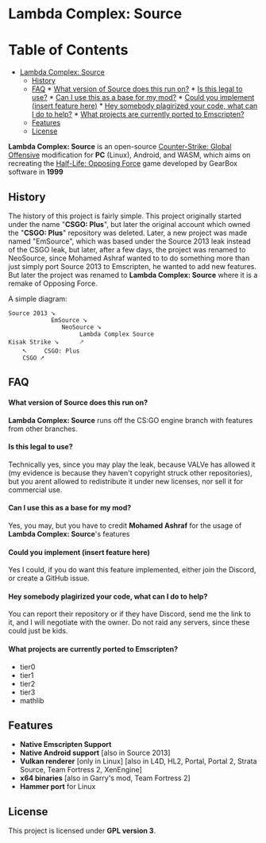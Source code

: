 # Lambda Complex: Source

Table of Contents
=================

* [Lambda Complex: Source](#lambda-complex-source)
   * [History](#history)
   * [FAQ](#faq)
         * [What version of Source does this run on?](#what-version-of-source-does-this-run-on)
         * [Is this legal to use?](#is-this-legal-to-use)
         * [Can I use this as a base for my mod?](#can-i-use-this-as-a-base-for-my-mod)
         * [Could you implement (insert feature here)](#could-you-implement-insert-feature-here)
         * [Hey somebody plagirized your code, what can I do to help?](#hey-somebody-plagirized-your-code-what-can-i-do-to-help)
         * [What projects are currently ported to Emscripten?](#what-projects-are-currently-ported-to-emscripten)
   * [Features](#features)
   * [License](#license)


**Lambda Complex: Source** is an open-source [Counter-Strike: Global Offensive](https://developer.valvesoftware.com/wiki/Counter-Strike:_Global_Offensive) modification
for **PC** (Linux), Android, and WASM, which aims on recreating the [Half-Life: Opposing Force](https://developer.valvesoftware.com/wiki/Half-Life:_Opposing_Force) game developed
by GearBox software in **1999**


## History
The history of this project is fairly simple. This project originally started under the name "**CSGO: Plus**", but later the original account which owned the "**CSGO: Plus**" repository was deleted. Later, a new project was made named "EmSource", which was based under the Source 2013 leak instead of the CSGO leak, but later, after a few days, the project was renamed to NeoSource, since Mohamed Ashraf wanted to to do something more than just simply port Source 2013 to Emscripten, he wanted to add new features. But later the project was renamed to **Lambda Complex: Source** where it is a remake of Opposing Force.

A simple diagram:
```
Source 2013 ⭨
            EmSource ⭨        
               NeoSource ⭨ 
                    Lambda Complex Source
Kisak Strike ⭨      🡕       
    ⭦     CSGO: Plus
    CSGO ⭧
```
## FAQ

#### What version of Source does this run on?

**Lambda Complex: Source** runs off the CS:GO engine branch with features from other branches.

#### Is this legal to use?

Technically yes, since you may play the leak, because VALVe has allowed it (my evidence is because they haven't copyright struck other repositories), but you arent allowed to redistribute it under new licenses, nor sell it for commercial use.

#### Can I use this as a base for my mod?
Yes, you may, but you have to credit **Mohamed Ashraf** for the usage of **Lambda Complex: Source**'s features

#### Could you implement (insert feature here)
Yes I could, if you do want this feature implemented, either join the Discord, or create a GitHub issue.

#### Hey somebody plagirized your code, what can I do to help?
You can report their repository or if they have Discord, send me the link to it, and I will negotiate with the owner. Do not raid any servers, since these could just be kids.

#### What projects are currently ported to Emscripten?
- tier0
- tier1
- tier2
- tier3
- mathlib

## Features

- **Native Emscripten Support**
- **Native Android support** [also in Source 2013]
- **Vulkan renderer** [only in Linux] [also in L4D, HL2, Portal, Portal 2, Strata Source, Team Fortress 2, XenEngine]
- **x64 binaries** [also in Garry's mod, Team Fortress 2]
- **Hammer port** for Linux

## License

This project is licensed under **GPL version 3**.


